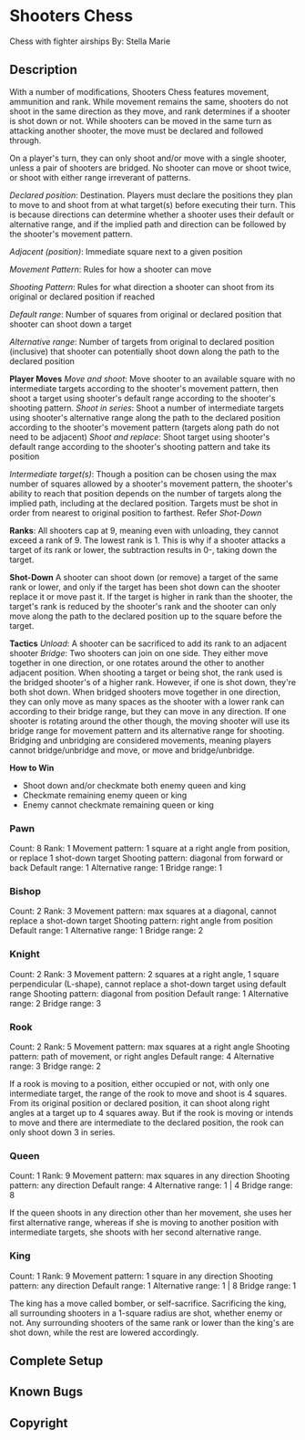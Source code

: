 # Shooters Chess

Chess with fighter airships 
By: Stella Marie

## Description

With a number of modifications, Shooters Chess features movement, ammunition and rank. While movement remains the same, shooters do not shoot in the same direction as they move, and rank determines if a shooter is shot down or not. While shooters can be moved in the same turn as attacking another shooter, the move must be declared and followed through.

On a player's turn, they can only shoot and/or move with a single shooter, unless a pair of shooters are bridged. No shooter can move or shoot twice, or shoot with either range irreverant of patterns.

_Declared position_: Destination. Players must declare the positions they plan to move to and shoot from at what target(s) before executing their turn. This is because directions can determine whether a shooter uses their default or alternative range, and if the implied path and direction can be followed by the shooter's movement pattern.

_Adjacent (position)_: Immediate square next to a given position

_Movement Pattern_: Rules for how a shooter can move

_Shooting Pattern_: Rules for what direction a shooter can shoot from its original or declared position if reached

_Default range_: Number of squares from original or declared position that shooter can shoot down a target

_Alternative range_: Number of targets from original to declared position (inclusive) that shooter can potentially shoot down along the path to the declared position

**Player Moves**
_Move and shoot_: Move shooter to an available square with no intermediate targets according to the shooter's movement pattern, then shoot a target using shooter's default range according to the shooter's shooting pattern.
_Shoot in series_: Shoot a number of intermediate targets using shooter's alternative range along the path to the declared position according to the shooter's movement pattern (targets along path do not need to be adjacent)
_Shoot and replace_: Shoot target using shooter's default range according to the shooter's shooting pattern and take its position

_Intermediate target(s)_: Though a position can be chosen using the max number of squares allowed by a shooter's movement pattern, the shooter's ability to reach that position depends on the number of targets along the implied path, including at the declared position. Targets must be shot in order from nearest to original position to farthest.
Refer _Shot-Down_

**Ranks**: All shooters cap at 9, meaning even with unloading, they cannot exceed a rank of 9. The lowest rank is 1. This is why if a shooter attacks a target of its rank or lower, the subtraction results in 0-, taking down the target.

**Shot-Down**
A shooter can shoot down (or remove) a target of the same rank or lower, and only if the target has been shot down can the shooter replace it or move past it. If the target is higher in rank than the shooter, the target's rank is reduced by the shooter's rank and the shooter can only move along the path to the declared position up to the square before the target.

**Tactics**
_Unload_: A shooter can be sacrificed to add its rank to an adjacent shooter
_Bridge_: Two shooters can join on one side. They either move together in one direction, or one rotates around the other to another adjacent position. When shooting a target or being shot, the rank used is the bridged shooter's of a higher rank. However, if one is shot down, they're both shot down.
When bridged shooters move together in one direction, they can only move as many spaces as the shooter with a lower rank can according to their bridge range, but they can move in any direction. If one shooter is rotating around the other though, the moving shooter will use its bridge range for movement pattern and its alternative range for shooting.
Bridging and unbridging are considered movements, meaning players cannot bridge/unbridge and move, or move and bridge/unbridge.

**How to Win**
- Shoot down and/or checkmate both enemy queen and king
- Checkmate remaining enemy queen or king
- Enemy cannot checkmate remaining queen or king

### Pawn
Count: 8
Rank: 1
Movement pattern: 1 square at a right angle from position, or replace 1 shot-down target
Shooting pattern: diagonal from forward or back
Default range: 1
Alternative range: 1
Bridge range: 1

### Bishop
Count: 2
Rank: 3
Movement pattern: max squares at a diagonal, cannot replace a shot-down target
Shooting pattern: right angle from position
Default range: 1
Alternative range: 1
Bridge range: 2

### Knight
Count: 2
Rank: 3
Movement pattern: 2 squares at a right angle, 1 square perpendicular (L-shape), cannot replace a shot-down target using default range
Shooting pattern: diagonal from position
Default range: 1
Alternative range: 2
Bridge range: 3

### Rook
Count: 2
Rank: 5
Movement pattern: max squares at a right angle
Shooting pattern: path of movement, or right angles
Default range: 4
Alternative range: 3
Bridge range: 2

If a rook is moving to a position, either occupied or not, with only one intermediate target, the range of the rook to move and shoot is 4 squares. From its original position or declared position, it can shoot along right angles at a target up to 4 squares away. But if the rook is moving or intends to move and there are intermediate to the declared position, the rook can only shoot down 3 in series.

### Queen
Count: 1
Rank: 9
Movement pattern: max squares in any direction
Shooting pattern: any direction
Default range: 4
Alternative range: 1 | 4
Bridge range: 8

If the queen shoots in any direction other than her movement, she uses her first alternative range, whereas if she is moving to another position with intermediate targets, she shoots with her second alternative range.

### King
Count: 1
Rank: 9
Movement pattern: 1 square in any direction
Shooting pattern: any direction
Default range: 1
Alternative range: 1 | 8
Bridge range: 1

The king has a move called bomber, or self-sacrifice. Sacrificing the king, all surrounding shooters in a 1-square radius are shot, whether enemy or not. Any surrounding shooters of the same rank or lower than the king's are shot down, while the rest are lowered accordingly.

## Complete Setup

## Known Bugs

## Copyright

